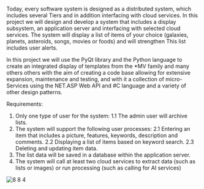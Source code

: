 Today, every software system is designed as a distributed system, which includes several Tiers and in addition interfacing with cloud services.
In this project we will design and develop a system that includes a display subsystem, an application server and interfacing with selected cloud services.
The system will display a list of items of your choice (galaxies, planets, asteroids, songs, movies or foods) and will strengthen
This list includes user alerts.

In this project we will use the PyQt library and the Python language to create an integrated display of templates from the *MV family and many others
others with the aim of creating a code base allowing for extensive expansion, maintenance and testing, and with it a collection of micro-
Services using the NET.ASP Web API and #C language and a variety of other design patterns.

Requirements:
1. Only one type of user for the system:
1.1 The admin user will archive lists.
2. The system will support the following user processes:
2.1 Entering an item that includes a picture, features, keywords, description and comments.
2.2 Displaying a list of items based on keyword search.
2.3 Deleting and updating item data.
3. The list data will be saved in a database within the application server.
4. The system will call at least two cloud services to extract data (such as lists or images) or run processing
(such as calling for AI services)

![8 8 4](https://github.com/user-attachments/assets/8eb0b054-dbec-4dfe-b902-8c836890effe)
